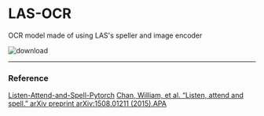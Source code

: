 # LAS-OCR

OCR model made of using LAS's speller and image encoder

![download](https://github.com/tetrapod0/LAS-OCR/assets/48349693/59e51897-332f-4777-b95e-3074603d34e5)




---

### Reference
[Listen-Attend-and-Spell-Pytorch](https://github.com/AzizCode92/Listen-Attend-and-Spell-Pytorch)
[Chan, William, et al. “Listen, attend and spell.” arXiv preprint arXiv:1508.01211 (2015).APA](https://arxiv.org/pdf/1508.01211.pdf)
